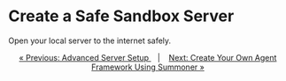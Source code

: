 # Create a Safe Sandbox Server

Open your local server to the internet safely.

<p align="center">
  <a href="server_setup.md">&laquo; Previous: Advanced Server Setup </a> &nbsp;&nbsp;&nbsp;|&nbsp;&nbsp;&nbsp; <a href="agent_framework.md">Next: Create Your Own Agent Framework Using Summoner &raquo;</a>
</p>
